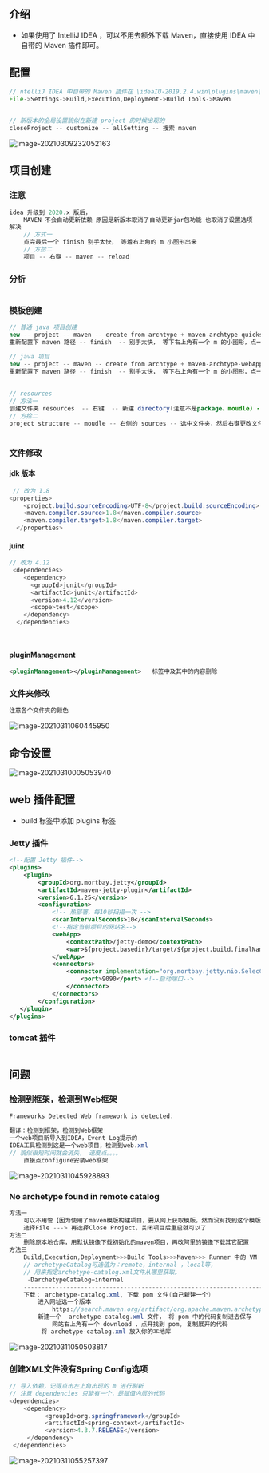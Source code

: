 ## 介绍

* 如果使用了 IntelliJ IDEA ，可以不用去额外下载 Maven，直接使用 IDEA 中自带的 Maven 插件即可。

## 配置

```java
// ntelliJ IDEA 中自带的 Maven 插件在 \ideaIU-2019.2.4.win\plugins\maven\lib\maven3 
File->Settings->Build,Execution,Deployment->Build Tools->Maven

  
// 新版本的全局设置貌似在新建 project 的时候出现的
closeProject -- customize -- allSetting -- 搜索 maven    
```

![image-20210309232052163](image-20210309232052163.png)



## 项目创建

### 注意

```java
idea 升级到 2020.x 版后，
    MAVEN 不会自动更新依赖 原因是新版本取消了自动更新jar包功能 也取消了设置选项
解决
    // 方式一
    点完最后一个 finish 别手太快， 等着右上角的 m 小图形出来
    // 方拾二
    项目 -- 右键 -- maven -- reload
```

### 分析

```java

```



### 模板创建

```java
// 普通 java 项目创建
new -- project -- maven -- create from archtype + maven-archtype-quickstart -- com.xxx --
重新配置下 maven 路径 -- finish  -- 别手太快， 等下右上角有一个 m 的小图形，点一下，进行自动导入    

// java 项目
new -- project -- maven -- create from archtype + maven-archtype-webApp -- com.xxx --
重新配置下 maven 路径 -- finish  -- 别手太快， 等下右上角有一个 m 的小图形，点一下，进行自动导入    
    
    
// resources
// 方法一    
创建文件夹 resources  -- 右键  -- 新建 directory(注意不是package、moudle) -- make directory as xxx sources
// 方拾二
project structure -- moudle -- 右侧的 sources -- 选中文件夹，然后右键更改文件的属性
    
```



### 文件修改

#### jdk 版本

```java
 // 改为 1.8
<properties>
    <project.build.sourceEncoding>UTF-8</project.build.sourceEncoding>
    <maven.compiler.source>1.8</maven.compiler.source>
    <maven.compiler.target>1.8</maven.compiler.target>
  </properties>
```

#### juint

```java
// 改为 4.12
 <dependencies>
    <dependency>
      <groupId>junit</groupId>
      <artifactId>junit</artifactId>
      <version>4.12</version>
      <scope>test</scope>
    </dependency>
  </dependencies>

    
```

#### pluginManagement

```xml
<pluginManagement></pluginManagement>   标签中及其中的内容删除
```

### 文件夹修改

```java
注意各个文件夹的颜色
```



![image-20210311060445950](image-20210311060445950.png)

## 命令设置

![image-20210310005053940](image-20210310005053940.png)

## web 插件配置

* build 标签中添加 plugins 标签

### Jetty 插件

```xml
<!--配置 Jetty 插件-->
<plugins>
    <plugin>
        <groupId>org.mortbay.jetty</groupId>
        <artifactId>maven-jetty-plugin</artifactId>
        <version>6.1.25</version>
        <configuration>
            <!-- 热部署，每10秒扫描一次 -->
            <scanIntervalSeconds>10</scanIntervalSeconds>
            <!--指定当前项目的网站名-->
            <webApp>
                <contextPath>/jetty-demo</contextPath>
                <war>${project.basedir}/target/${project.build.finalName}.war</war>
            </webApp>
            <connectors>
                <connector implementation="org.mortbay.jetty.nio.SelecChannelConnector">
                	<port>9090</port> <!--启动端口-->
                </connector>
            </connectors>
        </configuration>
   </plugin>
</plugins>
```

### tomcat 插件

```xml

```



## 问题

### 检测到框架，检测到Web框架

```java
Frameworks Detected Web framework is detected.

翻译：检测到框架，检测到Web框架
一个web项目新导入到IDEA，Event Log提示的
IDEA工具检测到这是一个web项目，检测到web.xml
// 貌似很短时间就会消失， 速度点。。。。    
    直接点configure安装web框架
```



![image-20210311045928893](image-20210311045928893.png)

### No archetype found in remote catalog

```java
方法一
	可以不用管【因为使用了maven模版构建项目，要从网上获取模版，然而没有找到这个模版或者网络慢，导致获取失败 】，
	选择File ---> 再选择Close Project，关闭项目后重启就可以了
方法二
	删除原本地仓库，用默认镜像下载初始化的maven项目，再改阿里的镜像下载其它配置
方法三
	Build,Execution,Deployment>>>Build Tools>>>Maven>>> Runner 中的 VM Options输入
	// archetypeCatalog可选值为：remote，internal ，local等，
    // 用来指定archetype-catalog.xml文件从哪里获取。
	 -DarchetypeCatalog=internal
    -------------------------------------------------------------------------------
    下载： archetype-catalog.xml, 下载 pom 文件(自己新建一个)
    	进入网址选一个版本
    		https://search.maven.org/artifact/org.apache.maven.archetype/archetype-catalog
		新建一个  archetype-catalog.xml 文件， 将 pom 中的代码复制进去保存
            网站右上角有一个 download ，点开找到 pom, 复制展开的代码
         将 archetype-catalog.xml 放入你的本地库
```

![image-20210311050503817](image-20210311050503817.png)



### 创建XML文件没有Spring Config选项

```java
// 导入依赖，记得点击左上角出现的 m 进行刷新
// 注意 dependencies 只能有一个，是赋值内层的代码
<dependencies>
	<dependency>
	      <groupId>org.springframework</groupId>
	      <artifactId>spring-context</artifactId>
	      <version>4.3.7.RELEASE</version>
	 </dependency>
 </dependencies>
```



![image-20210311055257397](image-20210311055257397.png)